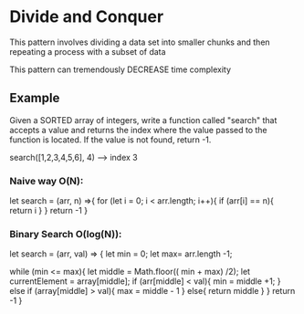 # Divide and Conquer
This pattern involves dividing a data set into smaller chunks and then repeating a process with a subset of data

This pattern can tremendously DECREASE time complexity

## Example
Given a SORTED array of integers, write a function called "search" that accepts a value and returns the index where the value passed to the function is located. If the value is not found, return -1. 

search([1,2,3,4,5,6], 4) --> index 3

### Naive way O(N):
let search = (arr, n) =>{
  for (let i = 0; i < arr.length; i++){
    if (arr[i] == n){
      return i
    } 
  }
  return -1
}

### Binary Search O(log(N)):

let search = (arr, val) => {
  let min = 0;
  let max= arr.length -1;

  while (min <= max){
    let middle = Math.floor(( min + max) /2);
    let currentElement = array[middle];
    if (arr[middle] < val){
      min = middle +1;
    }
    else if (array[middle] > val){
      max = middle - 1
    }
    else{
      return middle
    }
  }
  return -1
}
